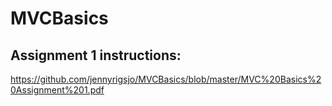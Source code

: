 # MVCBasics

## Assignment 1 instructions:

https://github.com/jennyrigsjo/MVCBasics/blob/master/MVC%20Basics%20Assignment%201.pdf
